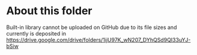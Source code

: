 # About this folder
Built-in library cannot be uploaded on GitHub due to its file sizes and currently is deposited in https://drive.google.com/drive/folders/1ijU97K_wN207_DYhQSd9QI33uYJ-bSiw